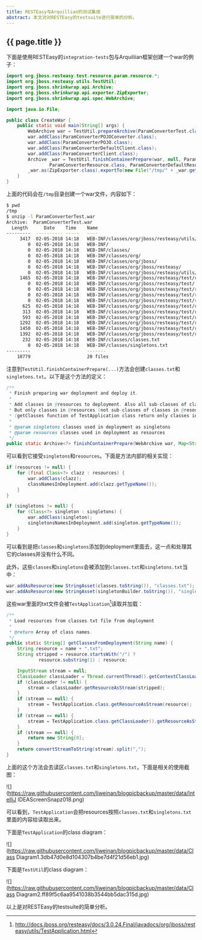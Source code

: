 ```yaml
---
title: RESTEasy与Arquillian的测试集成
abstract: 本文对对RESTEasy的testsuite进行简单的分析。
---
```


## {{ page.title }}

下面是使用RESTEasy的`integration-tests`包与Arquiliian框架创建一个war的例子：

```java
import org.jboss.resteasy.test.resource.param.resource.*;
import org.jboss.resteasy.utils.TestUtil;
import org.jboss.shrinkwrap.api.Archive;
import org.jboss.shrinkwrap.api.exporter.ZipExporter;
import org.jboss.shrinkwrap.api.spec.WebArchive;

import java.io.File;

public class CreateWar {
	public static void main(String[] args) {
		WebArchive war = TestUtil.prepareArchive(ParamConverterTest.class.getSimpleName());
		war.addClass(ParamConverterPOJOConverter.class);
		war.addClass(ParamConverterPOJO.class);
		war.addClass(ParamConverterDefaultClient.class);
		war.addClass(ParamConverterClient.class);
		Archive _war = TestUtil.finishContainerPrepare(war, null, ParamConverterPOJOConverterProvider.class,
				ParamConverterResource.class, ParamConverterDefaultResource.class);
		_war.as(ZipExporter.class).exportTo(new File("/tmp/" + _war.getName()), true);
	}
}
```

上面的代码会在`/tmp`目录创建一个war文件，内容如下：

```bash
$ pwd
/tmp
$ unzip -l ParamConverterTest.war
Archive:  ParamConverterTest.war
  Length      Date    Time    Name
---------  ---------- -----   ----
	 3417  02-05-2018 14:18   WEB-INF/classes/org/jboss/resteasy/utils/TestApplication.class
		0  02-05-2018 14:18   WEB-INF/
		0  02-05-2018 14:18   WEB-INF/classes/
		0  02-05-2018 14:18   WEB-INF/classes/org/
		0  02-05-2018 14:18   WEB-INF/classes/org/jboss/
		0  02-05-2018 14:18   WEB-INF/classes/org/jboss/resteasy/
		0  02-05-2018 14:18   WEB-INF/classes/org/jboss/resteasy/utils/
	 1465  02-05-2018 14:18   WEB-INF/classes/org/jboss/resteasy/test/resource/param/resource/ParamConverterPOJOConverter.class
		0  02-05-2018 14:18   WEB-INF/classes/org/jboss/resteasy/test/
		0  02-05-2018 14:18   WEB-INF/classes/org/jboss/resteasy/test/resource/
		0  02-05-2018 14:18   WEB-INF/classes/org/jboss/resteasy/test/resource/param/
		0  02-05-2018 14:18   WEB-INF/classes/org/jboss/resteasy/test/resource/param/resource/
	  625  02-05-2018 14:18   WEB-INF/classes/org/jboss/resteasy/test/resource/param/resource/ParamConverterPOJO.class
	  313  02-05-2018 14:18   WEB-INF/classes/org/jboss/resteasy/test/resource/param/resource/ParamConverterDefaultClient.class
	  593  02-05-2018 14:18   WEB-INF/classes/org/jboss/resteasy/test/resource/param/resource/ParamConverterClient.class
	 1292  02-05-2018 14:18   WEB-INF/classes/org/jboss/resteasy/test/resource/param/resource/ParamConverterPOJOConverterProvider.class
	 1450  02-05-2018 14:18   WEB-INF/classes/org/jboss/resteasy/test/resource/param/resource/ParamConverterResource.class
	 1392  02-05-2018 14:18   WEB-INF/classes/org/jboss/resteasy/test/resource/param/resource/ParamConverterDefaultResource.class
	  232  02-05-2018 14:18   WEB-INF/classes/classes.txt
		0  02-05-2018 14:18   WEB-INF/classes/singletons.txt
---------                     -------
	10779                     20 files
```

注意到`TestUtil.finishContainerPrepare(...)`方法会创建`classes.txt`和`singletons.txt`。以下是这个方法的定义：

```java
/**
 * Finish preparing war deployment and deploy it.
 *
 * Add classes in @resources to deployment. Also all sub-classes of classes in @resources are added to deployment.
 * But only classes in @resources (not sub-classes of classes in @resources) can be used as resources
 * (getClasses function of TestApplication class return only classes in @resources).
 *
 * @param singletons classes used in deployment as singletons
 * @param resources classes used in deployment as resources
 */
public static Archive<?> finishContainerPrepare(WebArchive war, Map<String, String> contextParams, List<Class<?>> singletons, final Class<?>... resources)
```

可以看到它接受`singletons`和`resources`。下面是方法内部的相关实现：

```java
if (resources != null) {
	for (final Class<?> clazz : resources) {
		war.addClass(clazz);
		classNamesInDeployment.add(clazz.getTypeName());
	}
}

if (singletons != null) {
	for (Class<?> singleton : singletons) {
		war.addClass(singleton);
		singletonsNamesInDeployment.add(singleton.getTypeName());
	}
}
```

可以看到是把`classes`和`singletons`添加到deployment里面去，这一点和处理其它的classes并没有什么不同。

此外，这些`classes`和`singletons`会被添加到`classes.txt`和`singletons.txt`当中：

```java
war.addAsResource(new StringAsset(classes.toString()), "classes.txt");
war.addAsResource(new StringAsset(singletonBuilder.toString()), "singletons.txt");
```

这些war里面的txt文件会被`TestApplication`[^test_app]读取并加载：

[^test_app]: http://docs.jboss.org/resteasy/docs/3.0.24.Final/javadocs/org/jboss/resteasy/utils/TestApplication.html

```java
/**
 * Load resources from classes.txt file from deployment
 *
 * @return Array of class names.
 */
public static String[] getClassesFromDeployment(String name) {
	String resource = name + ".txt";
	String stripped = resource.startsWith("/") ?
			resource.substring(1) : resource;

	InputStream stream = null;
	ClassLoader classLoader = Thread.currentThread().getContextClassLoader();
	if (classLoader != null) {
		stream = classLoader.getResourceAsStream(stripped);
	}
	if (stream == null) {
		stream = TestApplication.class.getResourceAsStream(resource);
	}
	if (stream == null) {
		stream = TestApplication.class.getClassLoader().getResourceAsStream(stripped);
	}
	if (stream == null) {
		return new String[0];
	}
	return convertStreamToString(stream).split(",");
}
```

上面的这个方法会去读区`classes.txt`和`singletons.txt`，下面是相关的使用截图：

![](https://raw.githubusercontent.com/liweinan/blogpicbackup/master/data/IntelliJ IDEAScreenSnapz018.png)

可以看到，`TestApplication`会把resources按照`classes.txt`和`singletons.txt`里面的内容给读取出来。

下面是`TestApplication`的class diagram：

![](https://raw.githubusercontent.com/liweinan/blogpicbackup/master/data/Class Diagram1.3db47d0e8d104307b4be7d4f21d56eb1.jpg)

下面是`TestUtil`的class diagram：

![](https://raw.githubusercontent.com/liweinan/blogpicbackup/master/data/Class Diagram2.ff89f5c6aa9541038b3544bb5dac315d.jpg)

以上是对RESTEasy的testsuite的简单分析。
